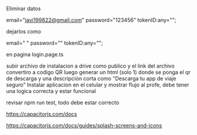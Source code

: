 Eliminar datos

email="javi199822@gmail.com"
password="123456"
tokenID:any="";

dejarlos como

email=" "
password=""
tokenID:any="";

en pagina login.page.ts


subir archivo de instalacion a drive como publico y el link del archivo convertiro a codigo QR
luego generar un html (solo 1) donde se ponga el qr de descarga y una descripciòn corta como "Descarga tu app de viaje seguro"
Instalar aplicacion en el celular y mostrar flujo al profe, debe tener una logica correcta y estar funcional

revisar npm run test, todo debe estar correcto

https://capacitorjs.com/docs

https://capacitorjs.com/docs/guides/splash-screens-and-icons
